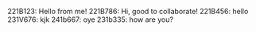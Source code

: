 221B123: Hello from me!
221B786: Hi, good to collaborate!
221B456: hello
231V676: kjk
241b667: oye
231b335: how are you?
